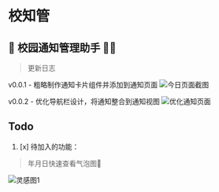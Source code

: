 # 校知管

## 🏫 校园通知管理助手 🧑‍💼

> 更新日志

v0.0.1 - 粗略制作通知卡片组件并添加到通知页面
![今日页面截图](https://ccccooh.oss-cn-hangzhou.aliyuncs.com/img/今日页面截图.png)

v0.0.2 - 优化导航栏设计，将通知整合到通知视图
![优化通知页面](https://ccccooh.oss-cn-hangzhou.aliyuncs.com/img/优化通知页面.png)


## Todo

1. [x] 待加入的功能：

> 年月日快速查看气泡图🫧

![灵感图1](https://ccccooh.oss-cn-hangzhou.aliyuncs.com/img/灵感图1.png)